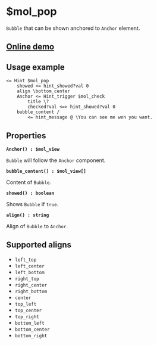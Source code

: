 # $mol_pop

`Bubble` that can be shown anchored to `Anchor` element.

## [Online demo](https://mol.js.org/app/demo/-/#demo=mol_pop)

## Usage example

```
<= Hint $mol_pop
	showed <= hint_showed?val 0
	align \bottom_center
	Anchor <= Hint_trigger $mol_check
		title \?
		checked?val <=> hint_showed?val 0
	bubble_content /
		<= hint_message @ \You can see me wen you want.
```

## Properties

**`Anchor() : $mol_view`**

`Bubble` will follow the `Anchor` component.

**`bubble_content() : $mol_view[]`**

Content of `Bubble`.

**`showed() : boolean`**

Shows `Bubble` if `true`.

**`align() : string`**

Align of `Bubble` to `Anchor`.

## Supported aligns

* `left_top`
* `left_center`
* `left_bottom`
* `right_top`
* `right_center`
* `right_bottom`
* `center`
* `top_left`
* `top_center`
* `top_right`
* `bottom_left`
* `bottom_center`
* `bottom_right`
